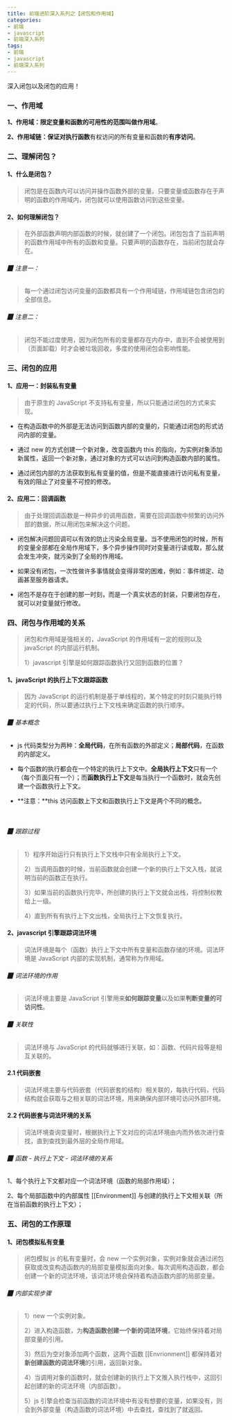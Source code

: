 ```yaml
---
title: 前端进阶深入系列之【闭包和作用域】
categories: 
- 前端
- javascript
- 前端深入系列
tags: 
- 前端
- javascript
- 前端深入系列
---
```


深入闭包以及闭包的应用！

<!--more-->



### 一、作用域

**1、作用域：**限定变量和函数的可用性的范围叫做**作用域**。

**2、作用域链：**保证对**执行函数**有权访问的所有变量和函数的**有序访问**。



### 二、理解闭包？

#### 1、什么是闭包？

> 闭包是在函数内可以访问并操作函数外部的变量。只要变量或函数存在于声明的函数的作用域内，闭包就可以使用函数访问到这些变量。



#### 2、如何理解闭包？

>  在外部函数声明内部函数的时候，就创建了一个闭包。闭包包含了当前声明的函数作用域中所有的函数和变量。只要声明的函数存在，当前闭包就会存在。



###### ▉ 注意一：

> 每一个通过闭包访问变量的函数都具有一个作用域链，作用域链包含闭包的全部信息。



###### ▉ 注意二：

> 闭包不能过度使用，因为闭包所有的变量都存在内存中，直到不会被使用到（页面卸载）时才会被垃圾回收，多度的使用闭包会影响性能。



### 三、闭包的应用

#### 1、应用一：封装私有变量

> 由于原生的 JavaScript 不支持私有变量，所以只能通过闭包的方式来实现。

- 在构造函数中的外部是无法访问到函数内部的变量的，只能通过闭包的形式访问内部的变量。

- 通过 new 的方式创建一个新对象，改变函数内 this 的指向，为实例对象添加新属性，返回一个新对象，通过对象的方式可以访问到构造函数内部的属性。
- 通过闭包内部的方法获取到私有变量的值，但是不能直接进行访问私有变量，有效的阻止了对变量不可控的修改。



#### 2、应用二：回调函数

> 由于处理回调函数是一种异步的调用函数，需要在回调函数中频繁的访问外部的数据，所以用闭包来解决这个问题。

- 闭包解决问题回调可以有效的防止污染全局变量。当不使用闭包的时候，所有的变量全部都在全局作用域下，多个异步操作同时对变量进行读或取，那么就会发生冲突，就污染到了全局的作用域。

- 如果没有闭包，一次性做许多事情就会变得非常的困难，例如：事件绑定、动画甚至服务器请求。

- 闭包不是存在于创建的那一时刻，而是一个真实状态的封装，只要闭包存在，就可以对变量就行修改。



### 四、闭包与作用域的关系

> 闭包和作用域是强相关的，JavaScript 的作用域有一定的规则以及 javaScript 的内部运行机制。
>
> 1）javascript 引擎是如何跟踪函数执行又回到函数的位置？



#### 1、javaScript 的执行上下文跟踪函数

> 因为 JavaScript 的运行机制是基于单线程的，某个特定的时刻只能执行特定的代码，所以要通过执行上下文栈来确定函数的执行顺序。



###### ▉ 基本概念

- js 代码类型分为两种：**全局代码**，在所有函数的外部定义；**局部代码**，在函数的内部定义。

- 每个函数的执行都会在一个特定的执行上下文中。**全局执行上下文**只有一个（每个页面只有一个）；而**函数执行上下文**是每当执行一个函数时，就会先创建一个函数执行上下文。
- **注意：**this 访问函数上下文和函数执行上下文是两个不同的概念。

  ​		

###### ▉ 跟踪过程

> 1）程序开始运行只有执行上下文栈中只有全局执行上下文。
>
> 2）当调用函数的时候，当前函数就会创建一个新的执行上下文入栈，就说明当前的函数正在执行。
>
> 3）如果当前的函数执行完毕，所创建的执行上下文就会出栈，将控制权教给上一级。
>
> 4）直到所有有执行上下文出栈，全局执行上下文恢复执行。



#### 2、javascript 引擎跟踪词法环境

> 词法环境是每个（函数）执行上下文中所有变量和函数存储的环境。词法环境是 JavaScript 内部的实现机制，通常称为作用域。



###### ▉ 词法环境的作用

> 词法环境主要是 JavaScript 引擎用来**如何跟踪变量**以及如果**判断变量的可访问性**。



###### ▉ 关联性

> 词法环境与 JavaScript 的代码就够进行关联，如：函数、代码片段等是相互关联的。



#### 2.1 代码嵌套

> 词法环境主要与代码嵌套（代码嵌套的结构）相关联的，每执行代码，代码结构就会获取与之相关联的词法环境，用来确保内部环境可访问外部环境。



#### 2.2 代码嵌套与词法环境的关系

> 词法环境查询变量时，根据执行上下文对应的词法环境由内而外依次进行查找，直到查找到最外层的全局作用域。



###### ▉ 函数 - 执行上下文 - 词法环境的关系

1、每个执行上下文都对应一个词法环境（函数的局部作用域）；

2、每个局部函数中的内部属性 [[Environment]] 与创建的执行上下文相关联（所在当前函数的执行上下文）；



### 五、闭包的工作原理

#### 1、闭包模拟私有变量

> 闭包模拟 js 的私有变量时，会 new 一个实例对象，实例对象就会通过闭包获取或改变构造函数内的局部变量模拟面向对象。每次调用构造函数，都会创建一个新的词法环境，该词法环境会保持着构造函数内部的局部变量。



###### ▉ 内部实现步骤

> 1）new 一个实例对象。
>
> 2）进入构造函数，为**构造函数创建一个新的词法环境**，它始终保持着对局部变量的引用。
>
> 3）然后为空对象添加两个函数，这两个函数 [[Envrionment]] 都保持着对**新创建函数的词法环境**的引用，返回新对象。
>
> 4）当调用对象的函数时，就会创建新的执行上下文推入执行栈中，这回引起创建的新的词法环境（内部函数）。
>
> 5）js 引擎会检查当前函数的词法环境中有没有想要的变量，如果没有，则会到外部变量（构造函数的词法环境）中去查找，查找到了就返回。







